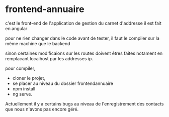 # frontend-annuaire
c'est le front-end de l'application de gestion du carnet d'addresse
il est fait en angular

pour ne rien changer dans le code avant de tester, 
il faut le compiler sur la même machine que le backend

sinon certaines modificaions sur les routes doivent êtres faites 
notament en remplacant localhost par les addresses ip.

pour compiler,
 * cloner le  projet,
 * se placer au niveau du dossier frontendannuaire 
 * npm install 
 * ng serve.


Actuellement il y a certains bugs au niveau de l'enregistrement des contacts 
que nous n'avons pas encore géré.

